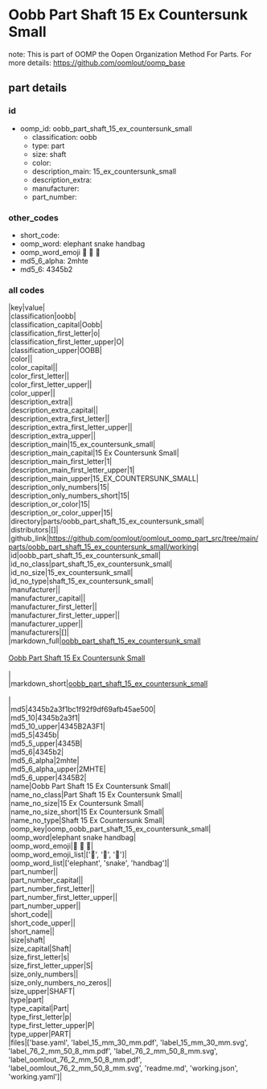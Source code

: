 # Oobb Part Shaft 15 Ex Countersunk Small  

note: This is part of OOMP the Oopen Organization Method For Parts. For more details: https://github.com/oomlout/oomp_base

##  part details





### id
* oomp_id: oobb_part_shaft_15_ex_countersunk_small
  * classification: oobb
  * type: part
  * size: shaft
  * color: 
  * description_main: 15_ex_countersunk_small
  * description_extra: 
  * manufacturer: 
  * part_number: 

### other_codes
* short_code: 
* oomp_word: elephant snake handbag
* oomp_word_emoji :elephant: :snake: :handbag:
* md5_6_alpha: 2mhte
* md5_6: 4345b2

### all codes 
|key|value|  
|classification|oobb|  
|classification_capital|Oobb|  
|classification_first_letter|o|  
|classification_first_letter_upper|O|  
|classification_upper|OOBB|  
|color||  
|color_capital||  
|color_first_letter||  
|color_first_letter_upper||  
|color_upper||  
|description_extra||  
|description_extra_capital||  
|description_extra_first_letter||  
|description_extra_first_letter_upper||  
|description_extra_upper||  
|description_main|15_ex_countersunk_small|  
|description_main_capital|15 Ex Countersunk Small|  
|description_main_first_letter|1|  
|description_main_first_letter_upper|1|  
|description_main_upper|15_EX_COUNTERSUNK_SMALL|  
|description_only_numbers|15|  
|description_only_numbers_short|15|  
|description_or_color|15|  
|description_or_color_upper|15|  
|directory|parts/oobb_part_shaft_15_ex_countersunk_small|  
|distributors|[]|  
|github_link|https://github.com/oomlout/oomlout_oomp_part_src/tree/main/parts/oobb_part_shaft_15_ex_countersunk_small/working|  
|id|oobb_part_shaft_15_ex_countersunk_small|  
|id_no_class|part_shaft_15_ex_countersunk_small|  
|id_no_size|15_ex_countersunk_small|  
|id_no_type|shaft_15_ex_countersunk_small|  
|manufacturer||  
|manufacturer_capital||  
|manufacturer_first_letter||  
|manufacturer_first_letter_upper||  
|manufacturer_upper||  
|manufacturers|[]|  
|markdown_full|[oobb_part_shaft_15_ex_countersunk_small](https://github.com/oomlout/oomlout_oomp_part_src/tree/main/parts/oobb_part_shaft_15_ex_countersunk_small/working)<br>[](https://github.com/oomlout/oomlout_oomp_part_src/tree/main/parts/oobb_part_shaft_15_ex_countersunk_small/working)<br>[Oobb Part Shaft 15 Ex Countersunk Small](https://github.com/oomlout/oomlout_oomp_part_src/tree/main/parts/oobb_part_shaft_15_ex_countersunk_small/working)<br><br>|  
|markdown_short|[oobb_part_shaft_15_ex_countersunk_small](https://github.com/oomlout/oomlout_oomp_part_src/tree/main/parts/oobb_part_shaft_15_ex_countersunk_small/working)<br><br>|  
|md5|4345b2a3f1bc1f92f9df69afb45ae500|  
|md5_10|4345b2a3f1|  
|md5_10_upper|4345B2A3F1|  
|md5_5|4345b|  
|md5_5_upper|4345B|  
|md5_6|4345b2|  
|md5_6_alpha|2mhte|  
|md5_6_alpha_upper|2MHTE|  
|md5_6_upper|4345B2|  
|name|Oobb Part Shaft 15 Ex Countersunk Small|  
|name_no_class|Part Shaft 15 Ex Countersunk Small|  
|name_no_size|15 Ex Countersunk Small|  
|name_no_size_short|15 Ex Countersunk Small|  
|name_no_type|Shaft 15 Ex Countersunk Small|  
|oomp_key|oomp_oobb_part_shaft_15_ex_countersunk_small|  
|oomp_word|elephant snake handbag|  
|oomp_word_emoji|:elephant: :snake: :handbag:|  
|oomp_word_emoji_list|[':elephant:', ':snake:', ':handbag:']|  
|oomp_word_list|['elephant', 'snake', 'handbag']|  
|part_number||  
|part_number_capital||  
|part_number_first_letter||  
|part_number_first_letter_upper||  
|part_number_upper||  
|short_code||  
|short_code_upper||  
|short_name||  
|size|shaft|  
|size_capital|Shaft|  
|size_first_letter|s|  
|size_first_letter_upper|S|  
|size_only_numbers||  
|size_only_numbers_no_zeros||  
|size_upper|SHAFT|  
|type|part|  
|type_capital|Part|  
|type_first_letter|p|  
|type_first_letter_upper|P|  
|type_upper|PART|  
|files|['base.yaml', 'label_15_mm_30_mm.pdf', 'label_15_mm_30_mm.svg', 'label_76_2_mm_50_8_mm.pdf', 'label_76_2_mm_50_8_mm.svg', 'label_oomlout_76_2_mm_50_8_mm.pdf', 'label_oomlout_76_2_mm_50_8_mm.svg', 'readme.md', 'working.json', 'working.yaml']|  
